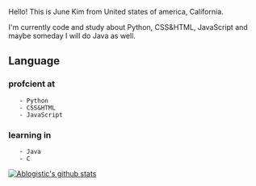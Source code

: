 Hello! This is June Kim from United states of america, California.

I'm currently code and study about Python, CSS&HTML, JavaScript and maybe someday I will do Java as well.

## Language
   ### profcient at
       - Python
       - CSS&HTML
       - JavaScript
   ### learning in
       - Java
       - C

[![Ablogistic's github stats](https://github-readme-stats.vercel.app/api?username=JuneKim0712&show_icons=true&them=dracula)](https://github.com/anuraghazra/github-readme-stats)
